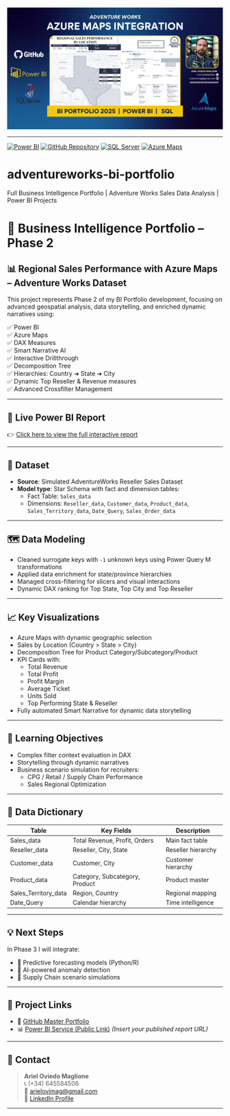 ![Azure Maps Cover](azure_maps_cover.png)

---

[![Power BI](https://img.shields.io/badge/Power%20BI-Dashboard-blue?logo=Power%20BI)](https://app.powerbi.com/...) 
[![GitHub Repository](https://img.shields.io/badge/GitHub-Repository-black?logo=GitHub)](https://github.com/arielovimag/adventureworks-bi-portfolio)
[![SQL Server](https://img.shields.io/badge/SQL%20Server-Database-red?logo=Microsoft%20SQL%20Server)]()
[![Azure Maps](https://img.shields.io/badge/Azure-Maps-blue?logo=Microsoft%20Azure)]()

# adventureworks-bi-portfolio
Full Business Intelligence Portfolio | Adventure Works Sales Data Analysis | Power BI Projects
# 🚀 Business Intelligence Portfolio – Phase 2

## 📊 Regional Sales Performance with Azure Maps – Adventure Works Dataset

This project represents Phase 2 of my BI Portfolio development, focusing on advanced geospatial analysis, data storytelling, and enriched dynamic narratives using:

✅ Power BI  
✅ Azure Maps  
✅ DAX Measures  
✅ Smart Narrative AI  
✅ Interactive Drillthrough  
✅ Decomposition Tree  
✅ Hierarchies: Country ➔ State ➔ City  
✅ Dynamic Top Reseller & Revenue measures  
✅ Advanced Crossfilter Management

---

## 🔗 Live Power BI Report

👉 [Click here to view the full interactive report]([PUBLIC-POWER-BI-SERVICE-LINK](https://app.powerbi.com/view?r=eyJrIjoiMDEzYTZmNjMtYjNjMS00YzUyLTlhOWEtODY4ZmY4ZmZjZmRiIiwidCI6IjQwOWY3ZjkzLTQ0N2EtNDBiYi05YzVjLWQ1MjI1M2E1ZjM5YiIsImMiOjZ9))

---

## 🔎 Dataset

- **Source**: Simulated AdventureWorks Reseller Sales Dataset
- **Model type**: Star Schema with fact and dimension tables:
  - Fact Table: `Sales_data`
  - Dimensions: `Reseller_data`, `Customer_data`, `Product_data`, `Sales_Territory_data`, `Date_Query`, `Sales_Order_data`

---

## 🗺️ Data Modeling

- Cleaned surrogate keys with `-1` unknown keys using Power Query M transformations
- Applied data enrichment for state/province hierarchies
- Managed cross-filtering for slicers and visual interactions
- Dynamic DAX ranking for Top State, Top City and Top Reseller

---

## 📈 Key Visualizations

- Azure Maps with dynamic geographic selection  
- Sales by Location (Country > State > City)  
- Decomposition Tree for Product Category/Subcategory/Product  
- KPI Cards with:
  - Total Revenue
  - Total Profit
  - Profit Margin
  - Average Ticket
  - Units Sold
  - Top Performing State & Reseller
- Fully automated Smart Narrative for dynamic data storytelling

---

## 🎯 Learning Objectives

- Complex filter context evaluation in DAX
- Storytelling through dynamic narratives
- Business scenario simulation for recruiters:
  - CPG / Retail / Supply Chain Performance
  - Sales Regional Optimization

---

## 📄 Data Dictionary

| Table | Key Fields | Description |
| --- | --- | --- |
| Sales_data | Total Revenue, Profit, Orders | Main fact table |
| Reseller_data | Reseller, City, State | Reseller hierarchy |
| Customer_data | Customer, City | Customer hierarchy |
| Product_data | Category, Subcategory, Product | Product master |
| Sales_Territory_data | Region, Country | Regional mapping |
| Date_Query | Calendar hierarchy | Time intelligence |

---

## 💡 Next Steps

In Phase 3 I will integrate:

- 🔮 Predictive forecasting models (Python/R)
- 🧠 AI-powered anomaly detection
- 🎯 Supply Chain scenario simulations

---

## 🔗 Project Links

- 🎯 [GitHub Master Portfolio](https://github.com/arielovimag/adventureworks-bi-portfolio)
- 📊 [Power BI Service (Public Link)](https://app.powerbi.com/...) *(Insert your published report URL)*

---

## 📩 Contact

> **Ariel Oviedo Maglione**  
> 📞 (+34) 645584506  
> 📧 arielovimag@gmail.com  
> 💼 [LinkedIn Profile](https://www.linkedin.com/in/arielovimag/)

---

